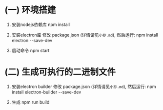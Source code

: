 # (一) 环境搭建
1. 安装nodejs依赖库
npm install

2. 安装electron库
修改 package.json (详情请见`小抄.md`), 然后运行: 
npm install electron --save-dev

3. 启动命令
npm start


# (二) 生成可执行的二进制文件

1. 安装electron builder
修改 package.json (详情请见`小抄.md`), 然后运行: 
npm install electron-builder --save-dev

2. 生成
npm run build

